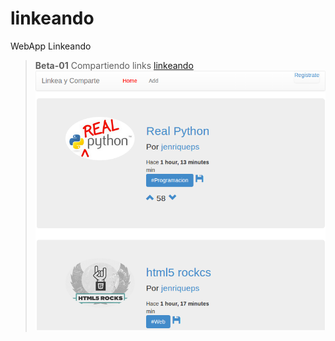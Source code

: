 linkeando
=========

WebApp Linkeando
>__Beta-01__
Compartiendo links
[linkeando](https://docs.google.com/file/d/0Byz34Nj0Miv9aE1BWVppOXVYQWM/edit?usp=drivesdk)
![linkeando](img-linkeando/linkeando.png)